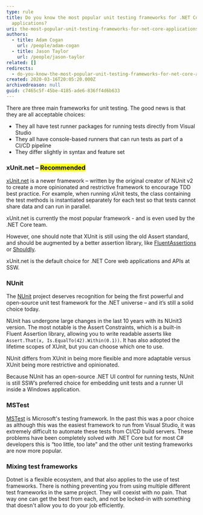 ```yaml
---
type: rule
title: Do you know the most popular unit testing frameworks for .NET Core
  applications?
uri: the-most-popular-unit-testing-frameworks-for-net-core-applications
authors:
  - title: Adam Cogan
    url: /people/adam-cogan
  - title: Jason Taylor
    url: /people/jason-taylor
related: []
redirects:
  - do-you-know-the-most-popular-unit-testing-frameworks-for-net-core-applications
created: 2020-03-16T20:05:20.000Z
archivedreason: null
guid: c7465c5f-45be-4185-ade6-836ff4d6b633
---
```

There are three main frameworks for unit testing. The good news is that they are all acceptable choices:

* They all have test runner packages for running tests directly from Visual Studio
* They all have console-based runners that can run tests as part of a CI/CD pipeline
* They differ slightly in syntax and feature set

<!--endintro-->

### xUnit.net – <mark>Recommended</mark>

[xUnit.net](https://xunit.net/) is a newer framework – written by the original creator of NUnit v2 to create a more opinionated and restrictive framework to encourage TDD best practice. For example, when running xUnit tests, the class containing the test methods is instantiated separately for each test so that tests cannot share data and can run in parallel.

xUnit.net is currently the most popular framework - and is even used by the .NET Core team.

However, one should note that XUnit is still using the old Assert standard, and should be augmented by a better assertion library, like [FluentAssertions](https://fluentassertions.com/) or [Shouldly](https://github.com/shouldly/shouldly).

xUnit.net is the default choice for .NET Core web applications and APIs at SSW.

### NUnit

The [NUnit](https://github.com/nunit/docs) project deserves recognition for being the first powerful and open-source unit test framework for the .NET universe – and it’s still a solid choice today. 

NUnit has undergone large changes in the last 10 years with its NUnit3 version.  The most notable is the Assert Constraints, which is a built-in Fluent Assertion library, allowing you to write readable asserts like `Assert.That(x, Is.EqualTo(42).Within(0.1))`. It has also adopted the lifetime scopes of XUnit, but you can choose which one to use. 

NUnit differs from XUnit in being more flexible and more adaptable versus XUnit being more restrictive and opinionated.

Because NUnit has an open-source .NET UI control for running tests, NUnit is still SSW’s preferred choice for embedding unit tests and a runner UI inside a Windows application.

### MSTest

[MSTest](https://docs.microsoft.com/en-us/visualstudio/test/getting-started-with-unit-testing) is Microsoft's testing framework. In the past this was a poor choice as although this was the easiest framework to run from Visual Studio, it was extremely difficult to automate these tests from CI/CD build servers. These problems have been completely solved with .NET Core but for most C# developers this is “too little, too late” and the other unit testing frameworks are now more popular.

### Mixing test frameworks

Dotnet is a flexible ecosystem, and that also applies to the use of test frameworks. There is nothing preventing you from using multiple different test frameworks in the same project. They will coexist with no pain. That way one can get the best from each, and not be locked-in with something that doesn't allow you to do your job efficiently.